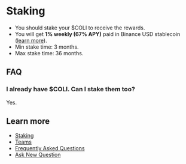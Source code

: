 # Staking

* You should stake your $COLI to receive the rewards.
* You will get **1% weekly (67% APY)** paid in Binance USD stablecoin ([learn more](FAQ.md#how-much-exactly-can-i-get)).
* Min stake time: 3 months.
* Max stake time: 36 months.

## FAQ

### I already have $COLI. Can I stake them too?

Yes.

## Learn more

* [Staking](Staking.md)
* [Teams](Teams.md)
* [Frequently Asked Questions](FAQ.md)
* [Ask New Question](https://t.me/Coliquidity)
